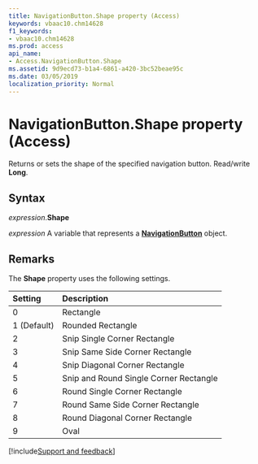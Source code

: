 ```yaml
---
title: NavigationButton.Shape property (Access)
keywords: vbaac10.chm14628
f1_keywords:
- vbaac10.chm14628
ms.prod: access
api_name:
- Access.NavigationButton.Shape
ms.assetid: 9d9ecd73-b1a4-6861-a420-3bc52beae95c
ms.date: 03/05/2019
localization_priority: Normal
---
```



# NavigationButton.Shape property (Access)

Returns or sets the shape of the specified navigation button. Read/write **Long**.


## Syntax

_expression_.**Shape**

_expression_ A variable that represents a **[NavigationButton](Access.NavigationButton.md)** object.


## Remarks

The **Shape** property uses the following settings.

|Setting|Description|
|:-----|:-----|
|0|Rectangle|
|1 (Default)|Rounded Rectangle|
|2|Snip Single Corner Rectangle|
|3|Snip Same Side Corner Rectangle|
|4|Snip Diagonal Corner Rectangle|
|5|Snip and Round Single Corner Rectangle|
|6|Round Single Corner Rectangle|
|7|Round Same Side Corner Rectangle|
|8|Round Diagonal Corner Rectangle|
|9|Oval|



[!include[Support and feedback](~/includes/feedback-boilerplate.md)]